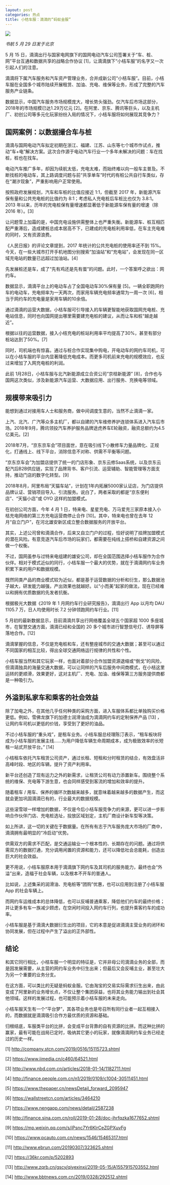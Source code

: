 ```yaml
---
layout: post
categories: 热点
title: 小桔车服：滴滴的“蚂蚁金服”
---
```


![](http://ww1.sinaimg.cn/large/4b91f9d5ly1g3q3zzmzm4j20u00h5qcy.jpg)

*书航 5 月 29 日发于北京*

5 月 15 日，滴滴出行与国家电网旗下的国网电动汽车公司签署关于“车、桩、网”平台互通和数据共享的战略合作协议 [1]，让滴滴旗下“小桔车服”的名字又一次引起人们的注意。

滴滴将下属汽车服务和汽车资产管理业务，合并成新公司“小桔车服”。目前，小桔车服在全国多个城市陆续开展租赁、加油、充电、维保等业务，形成了完整的汽车服务产业链条。

数据显示，中国汽车服务市场规模庞大，增长势头强劲。仅汽车后市场这部分，2018年的市场规模已达1.29万亿元 [2]。在阿里、京东、腾讯等巨头，以及主机厂、初创公司等多元化玩家纷纷入局的情况下，小桔车服将如何展现其竞争力？

## 国网案例：以数据撮合车与桩

滴滴与国网电动汽车拟定初期在浙江、福建、江苏、山东等七个城市作试点，推动“车+电”解决方案。这次合作源于电动汽车行业一个多年未解决的问题：车在找桩，桩也在找车。

电动汽车推广多年，却因为续航太低，充电太难，而始终难以向一般车主普及。不断找桩的电动车，其上路调度问题与前“共享单车”时代的有桩公共自行车类似，存在“潮汐现象”，严重影响用户正常使用。

按照政府发展规划，汽车和车桩的比值应接近 1:1，但截至 2017 年，新能源汽车保有量和公共充电桩的比值约为 8:1；考虑私人充电桩后车桩比也仅为 3.8:1。2013 年以来，历年的充电桩保有量增速都显著低于新能源车保有量的增速（除 2016 年）。[3]

让问题雪上加霜的是，中国充电设施供需整体上也严重失衡。新能源车、桩互相匹配严重滞后，造成建桩总成本居高不下，已建成的充电桩利用率低，在车主充电难的同时，又有资源浪费。

《人民日报》的评论文章提到，2017 年统计的公共充电桩的使用率还不到 15%。今天，在一些大城市打开手机地图分别搜索“加油站”和“充电站”，会发现在同一区域充电站的数量已远超过加油站。[4]

先发展桩还是车，成了“先有鸡还是先有蛋”的问题。此时，一个答案呼之欲出：网约车。

数据显示，滴滴平台上的电动车占了全国电动车30%保有量 [5]。一辆全职跑网约车的电动车，充电频率为一天两次，而家用车辆充电频率通常为一周一次 [6]，相当于网约车的充电量是家用车辆的10余倍。

通过滴滴的运营大数据，小桔车服可引导接入的车辆更智能地获取国网充电桩、充电站信息，同时也向国网提出哪里需要建充电桩的建议，从而让车和桩“越走越近”。

根据以往的运营数据，接入小桔充电的桩站利用率平均提高了30%，甚至有部分桩站达到了50%。[7]

同时，司机端也有惊喜。通过与桩合作实现集中购电，开电动车的网约车司机，可以在小桔车服的平台内显著降低充电成本。而更多司机前来充电的规模效应，也反过来增加了入网充电桩的利润。

此前 1月28日，小桔车服与北汽新能源成立合资公司“京桔新能源” [8]，合作也与国网这次类似，涉及新能源汽车运营、大数据应用、出行服务、充换电等领域。

## 规模带来吸引力

能想到通过对接用车人士和服务商，做中间调度生意的，当然不止滴滴一家。

上汽、北汽、广汽等众多主机厂，都以自建的汽车维修养护连锁体系进入汽车后市场。2018年9月，腾讯领投汽车养护服务品牌途虎养车E轮融资，融资总额约为4.5亿美元。[2]

2018年7月，“京东京车会”项目面世，意在吸引线下小散修车力量品牌化、正规化，打通线上、线下平台，消除信息不对称、供需不平衡等问题。

“京东京车会”为加盟店提供了统一的门店形象、京东云修Saas系统，以及京东云配汽后B2B供应链，实现了品牌背书、客户引流、运营辅助、智能管理等方面支持，推动门店的数字化转型。[9]

2018年8月，阿里布局“天猫车站”，计划在1年内拓展5000家认证店，为门店提供品牌认证、营销项目导入、引流服务。说白了，两者采取的都是“京东便利店”、“天猫小店”或 OYO 这样的加盟模式。

在初创公司方面，今年 4 月 1 日，特来电、星星充电、万马爱充三家原本接入小桔充电网络的第三方充电运营商停止合作 [10]。其中，特来电也曾在去年 12 月“自立门户”，在河北雄安新区成立整合数据服务的开放平台。

其实，上述公司曾和滴滴合作，后来又自立门户的过程，恰好说明了挂牌加盟模式的潜在风险。有意竞逐汽车后市场的玩家们，都需要在纯线上搭桥和自建资源之间做一个权衡。

不过，国网虽参与过特来电组建的雄安公司，却在全国范围选择小桔车服作为合作伙伴。相对于模式近似的同行，小桔车服一个最大的优势，就在于滴滴网约车业务积累下来的用户和数据规模。

既然同类产品的商业模式较为近似，都是基于运营数据的分析和衍生，那么数据池子越大，研发能力越强，产出效果也就越好。以“小而美“起家的做法，现在已经难以和拥有优质数据的先发者抗衡。

根据极光大数据《2019 年 1 月网约车行业研究报告》，滴滴出行 App 以月均 DAU 1105.7 万，日人均使用时长 7.2 分钟领跑网约车行业。[11]

5 月初的最新数据显示，目前滴滴共享出行网络覆盖全球五个国家超 1000 多座城市，在智慧交通方面，滴滴已经和全国的 20 多个城市进行智慧信号灯、诱导屏等落地合作。[12]

滴滴掌握的信息，不仅是充电桩和车，还有整座城市的交通大数据；甚至可以通过不同国家的相互比较，得出全球交通网络运行规律的共性和个性。

小桔车服当然和其它玩家一样，也面对着部分合作加盟资源退缩或“倒戈”的风险，但滴滴独具的海量交通大数据，可以让同样的汽车后服务中间商模式，在小桔这里运转的更顺滑，效果更好，这对主机厂、充电、加油、维保等第三方服务提供商都是一种吸引力。

## 外溢到私家车和乘客的社会效益

除了加电之外，在其他几乎任何种类的采购方面，进入车服体系都比单独购买价格更低。例如，雪佛龙旗下的加德士润滑油成为滴滴网约车的定制保养产品 [13] ，让网约车司机以更低的价钱，享受到了更好的油品。

不过小桔车服的“重头戏”，是租车业务。小桔车服总经理陈汀表示，“租车板块将成为小桔车服的发展主线……为用户降低车辆生命周期成本，成为极致效率的长短租一站式开放平台。” [14]

小桔租车依托汽车租赁公司资产，通过长租、短租和分时租赁的结合，有效盘活非高峰时段、地区的车辆，提升了资产利用率。

新平台还创造了现有运力之外的新需求，让租赁公司有动力添置新车。围绕整个系统的维保、充电等下游生意，也会同样感受到客流的增加和效率的提升。

随着租车 / 用车、保养的循环次数越来越多，就意味着越来越多的数据产生，而这就会更加巩固滴滴已有的，行业最大的数据规模。

这些滚雪球一样增加的数据，不仅是今后小桔车服竞争力的来源，更可以进一步影响合作伙伴门店、充电桩选址，投放区域划定，主机厂商设计新车型等决策。

如上所讲，这一切的关键在于数据量。在所有有志于汽车服务庞大市场的厂商中，滴滴拥有最明显的“冷启动”优势。

供需双方的需求不匹配，是交通运输业一个根本性的、长期存在的问题。通过将供需双方的数据打通，充分调用闲置的资源和能力，还可以降低社会总能耗，创造出巨大的社会效益。

更不用说，小桔车服原本用于滴滴旗下网约车及其司机的服务能力，最终也会“外溢”出来，造福于社会车辆，以及根本不开车的普通人。

比如说，上述集采的润滑油、充电桩等“团购”优惠，也可以应用到注册了小桔车服 App 的社会车辆上。

而网约车运维成本的总体降低，也可以反哺普通乘客，降低他们约车的最终价格；并让更多有车一族减少顾虑，在空闲时间投入网约车行列，也提升乘客约车的成功率。

小桔车服是基于滴滴大数据衍生出的项目，它的本意是促进滴滴主营业务的闭环和协同发展，但在过程中产生了溢出的正外部性。

## 结论

和其它同行相比，小桔车服一个明显的特征是，它并非母公司滴滴业务的全部，而是因发展需要，从主营的网约车业务中衍生出来；但最后又会反哺主业，甚至壮大为另一个重要的业务分支。

在这方面，可以类比的无疑是蚂蚁金服。它由淘宝的交易实际需求衍生出来，由此变成了阿里新的业务增长点，不仅让整个集团获益，也将其业务能力输出到社会其他领域。这样的发展过程，也可能预示着小桔车服的未来走向。

小桔车服天生有一个“平台梦”，其各项业务也是号召所有同行业者一起互相接入的，而数据就是滴滴吸引合作方最优质的资源和基础。

归根结底，车服类平台的比拼，会变成平台背靠的自有资源的比拼。而这种比拼的赢家，最有可能在战局已定时，吸纳其它更小的玩家，就像滴滴网约车业务已经走过的历史一样。

[1] <http://company.stcn.com/2019/0516/15115723.shtml>

[2] <https://www.iimedia.cn/c460/64521.html>

[3] <http://www.nbd.com.cn/articles/2018-01-14/1182711.html>

[4] <http://finance.people.com.cn/n1/2019/0109/c1004-30511451.html>

[5] <https://www.thepaper.cn/newsDetail_forward_2095947>

[6] <https://wallstreetcn.com/articles/3464210>

[7] <https://www.nengapp.com/news/detail/2587238>

[8] <http://finance.sina.com.cn/roll/2019-01-28/doc-ihrfqzka1677652.shtml>

[9] <https://mp.weixin.qq.com/s/iPsnc7Yr6KlrCeZGPXuvFg>

[10] <https://www.pcauto.com.cn/news/1546/15465317.html>

[11] <http://www.ebrun.com/20190307/323625.shtml>

[12] <https://36kr.com/p/5202893>

[13] <http://www.zqrb.cn/gscy/qiyexinxi/2019-05-15/A1557915703552.html>

[14] <http://www.bbtnews.com.cn/2019/0328/292512.shtml>